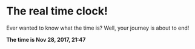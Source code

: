 # The real time clock!

Ever wanted to know what the time is? Well, your journey is about to end!

**The time is Nov 28, 2017, 21:47**